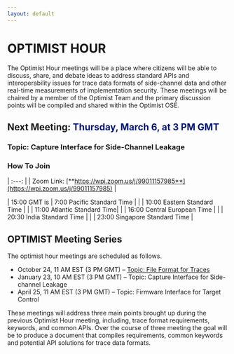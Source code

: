 ```yaml
---
layout: default
---
```


# OPTIMIST HOUR

The Optimist Hour meetings will be a place where citizens will be able
to discuss, share, and debate ideas to address standard APIs and
interoperability issues for trace data formats of side-channel data
and other real-time measurements of implementation security. These
meetings will be chaired by a member of the Optimist Team and the
primary discussion points will be compiled and shared within the
Optimist OSE.

## Next Meeting: <span style="color:#011673;font-weight:bold;"> Thursday, March 6, at 3 PM GMT</span>

### Topic: Capture Interface for Side-Channel Leakage

### How To Join

| :---: |
| Zoom Link: [**https://wpi.zoom.us/j/99011157985**](https://wpi.zoom.us/j/99011157985) |



| 15:00 GMT is  | 7:00 Pacific Standard Time |
|               | 10:00 Eastern Standard Time |
|               | 11:00 Atlantic Standard Time|
|               | 16:00 Central European Time |
|               | 20:30 India Standard Time  |
|               | 23:00 Singapore Standard Time |



## OPTIMIST Meeting Series

The optimist hour meetings are scheduled as follows.

* October 24, 11 AM EST (3 PM GMT) – [Topic: File Format for Traces](https://optimist-ose.org/optimist-hour-24)
* January 23, 10 AM EST (3 PM GMT) – Topic: Capture Interface for Side-channel Leakage
* April 25, 11 AM EST (3 PM GMT) – Topic: Firmware Interface for Target Control

These meetings will address three main points brought up during the
previous Optimist Hour meeting, including, trace format requirements,
keywords, and common APIs. Over the course of three meeting the goal
will be to produce a document that compiles requirements, common
keywords and potential API solutions for trace data formats.

